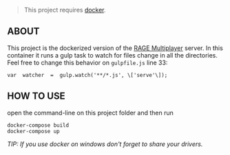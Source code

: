 
> This project requires [docker](https://www.docker.com/).


## ABOUT
This project is the dockerized version of the [RAGE Multiplayer](http://rage.mp) server. In this container it runs a gulp task to watch for files change in all the directories. Feel free to change this behavior on `gulpfile.js` line 33: 

    var  watcher  =  gulp.watch('**/*.js', \['serve'\]);

## HOW TO USE

open the command-line on this project folder and then run   

    docker-compose build
    docker-compose up

          
*TIP: If you use docker on windows don't forget to share your drivers.*
